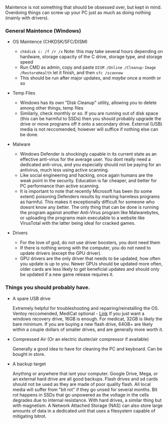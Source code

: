 Maintence is not something that should be obsessed over, but kept in mind. Overdoing things can screw up your PC just as much as doing nothing (mainly with drivers). 

### General Maintence (Windows)
  - OS Maintence (CHKDSK/SFC/DISM)
    - `chkdisk c: /f /r /x` Note: this may take several hours depending on hardware, storage capacity of the C drive, storage type, and storage speed
    - Run CMD as admin, copy and paste `DISM /Online /Cleanup-Image /RestoreHealth` let it finish, and then `sfc /scannow`
    - This should be run after major updates, and *maybe* once a month or so
  - Temp Files
    - Windows has its own "Disk Cleanup" utility, allowing you to delete among other things, temp files
    - Similarly, check monthly or so. If you are running out of disk space (this can be harmful to SSDs) then you should probably upgrade the drive or move programs off it onto a secondary drive. External (USB) media is not reccomended, however will suffice if nothing else can be done.
  - Malware
    - Windows Defender is shockingly capable in its current state as an effective anti-virus for the average user. You dont really need a dedicated anti-virus, and you especially should not be paying for an antivirus, much less using active scanning.
    - Like social engineering and hacking, once again humans are the weak point in the security. Education is far cheaper, and better for PC performance than active scanning.
    - It is important to note that recently Microsoft has been (to some extent) poisoning Defenders results by marking harmless programs as harmful. This makes it exceptionally difficult for someone who doesnt know any better. The only thing that can be done is running the program against another Anti-Virus program like Malwarebytes, or uploading the programs main executable to a website like VirusTotal with the latter being ideal for cracked games. 
  
  - Drivers
    - For the love of god, do not use driver boosters, you dont need them
    - If there is nothing wrong with the computer, you do not need to update drivers (except the GPU driver). 
    - GPU drivers are the only driver that needs to be updated, how often you update is up to you. Newer GPUs should be updated more often, older cards are less likely to get beneficial updates and should only be updated if a new game release requires it.

### Things you should probably have. 
  - A spare USB drive

      Extremely helpful for troubleshooting and repairing/reinstalling the OS. Ventoy reccomended, MediCat optional - [Link](https://pc-gaming-wiki.github.io/#usb-booting--imaging)
      If you just want a windows recovery drive, 16GB is enough. For medicat, 32GB is likely the bare minimum. If you are buying a new flash drive, 64GB+ are likely within a couple dollars of smaller drives, and are generally more worth it. 
  - Compressed Air (Or an electric duster/air compressor if available)

      Generally a good idea to have for cleaning the PC and keyboard. Can be bought in store.
  - A backup target

      Anything or anywhere that isnt your computer. Google Drive, Mega, or an external hard drive are all good backups.
      Flash drives and sd cards should not be used as they are made of poor quality flash. All local media will suffer from "bit rot" if they go unsed for several months.
      Bit rot happens in SSDs that go unpowered as the voltage in the cells degrades due to internal resistance. With hard drives, a similar thing but with magnetism.
      A Network Attached Storage (NAS) can also store large amounts of data in a dedicated unit that uses a filesystem capable of mitigating bitrot. 
